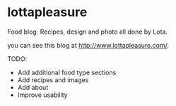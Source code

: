# lottapleasure
Food blog. Recipes, design and photo all done by Lota.

you can see this blog at http://www.lottapleasure.com/.

TODO:
- Add additional food type sections
- Add recipes and images
- Add about
- Improve usability
